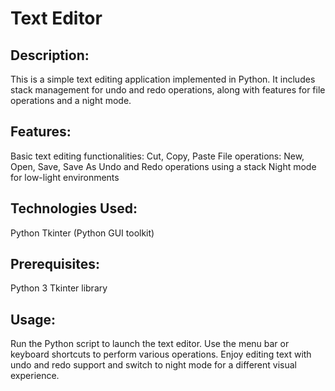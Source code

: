 # Text Editor
## Description:
This is a simple text editing application implemented in Python. It includes stack management for undo and redo operations, along with features for file operations and a night mode.

## Features:
Basic text editing functionalities: Cut, Copy, Paste
File operations: New, Open, Save, Save As
Undo and Redo operations using a stack
Night mode for low-light environments


## Technologies Used:
Python
Tkinter (Python GUI toolkit)
## Prerequisites:
Python 3
Tkinter library
## Usage:
Run the Python script to launch the text editor.
Use the menu bar or keyboard shortcuts to perform various operations.
Enjoy editing text with undo and redo support and switch to night mode for a different visual experience.
